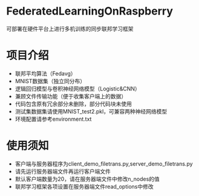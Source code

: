 # FederatedLearningOnRaspberry
可部署在硬件平台上进行多机训练的同步联邦学习框架

# 项目介绍
- 联邦平均算法（Fedavg）
- MNIST数据集（独立同分布）
- 逻辑回归模型与卷积神经网络模型（Logistic&CNN）
- 兼顾文件传输功能（便于收集客户端上的数据）
- 代码包含原有冗余部分未删除，部分代码块未使用
- 测试集数据集请使用MNIST_test2.pkl，可兼容两种神经网络模型
- 环境配置请参考environment.txt

# 使用须知
- 客户端与服务器程序为client_demo_filetrans.py,server_demo_filetrans.py
- 请先运行服务器端文件再运行客户端文件
- 默认客户端数量为20，请在服务器端文件中修改n_nodes的值
- 联邦学习框架各项设置在服务器端文件read_options中修改

